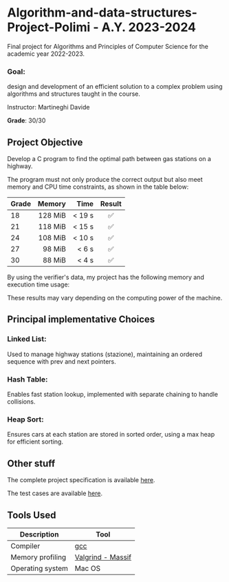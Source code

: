 # Algorithm-and-data-structures-Project-Polimi - A.Y. 2023-2024

Final project for Algorithms and Principles of Computer Science for the academic year 2022-2023.

### Goal:
design and development of an efficient solution to a complex problem using algorithms and structures taught in the course.

Instructor: Martineghi Davide

**Grade**: 30/30

## Project Objective

Develop a C program to find the optimal path between gas stations on a highway.

The program must not only produce the correct output but also meet memory and CPU time constraints, as shown in the table below:

| Grade | Memory  | Time  |       Result       |
|-------|--------:|------:|:------------------:|
| 18    | 128 MiB | < 19 s  | :white_check_mark: |
| 21    | 118 MiB | < 15 s  | :white_check_mark: |
| 24    | 108 MiB | < 10 s  | :white_check_mark: |
| 27    |  98 MiB | < 6 s  | :white_check_mark: |
| 30    |  88 MiB | < 4 s  | :white_check_mark: |

By using the verifier's data, my project has the following memory and execution time usage:

These results may vary depending on the computing power of the machine.

## Principal implementative Choices
### Linked List: 
Used to manage highway stations (stazione), maintaining an ordered sequence with prev and next pointers.
### Hash Table: 
Enables fast station lookup, implemented with separate chaining to handle collisions.
### Heap Sort: 
Ensures cars at each station are stored in sorted order, using a max heap for efficient sorting.

## Other stuff
The complete project specification is available [here](project_specifications.pdf).

The test cases are available [here](Test).

## Tools Used

| Description        | Tool                                       |
|-------------------|-------------------------------------------|  
| Compiler         | [gcc](https://gcc.gnu.org/)               |
| Memory profiling | [Valgrind - Massif](https://valgrind.org/)|
| Operating system | Mac OS |


